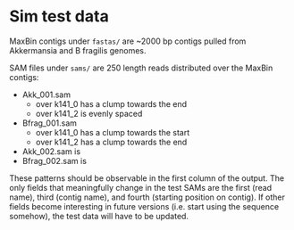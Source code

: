 # Sim test data

MaxBin contigs under `fastas/` are ~2000 bp contigs pulled from Akkermansia and B fragilis genomes.

SAM files under `sams/` are 250 length reads distributed over the MaxBin contigs:

 - Akk_001.sam
   - over k141_0 has a clump towards the end
   - over k141_2 is evenly spaced
 - Bfrag_001.sam
   - over k141_0 has a clump towards the start
   - over k141_2 has a clump towards the end
 - Akk_002.sam is 
 - Bfrag_002.sam is 

These patterns should be observable in the first column of the output. The only fields that meaningfully change in the test SAMs are the first (read name), third (contig name), and fourth (starting position on contig). If other fields become interesting in future versions (i.e. start using the sequence somehow), the test data will have to be updated.